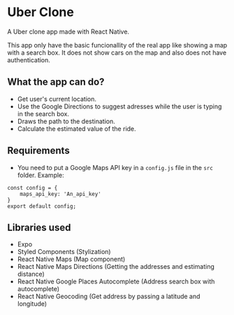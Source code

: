 # Uber Clone

A Uber clone app made with React Native.

This app only have the basic funcionallity of the real app like showing a map with a search box. It does not show cars on the map and also does not have authentication.

## What the app can do?

- Get user's current location.
- Use the Google Directions to suggest adresses while the user is typing in the search box.
- Draws the path to the destination.
- Calculate the estimated value of the ride.

## Requirements

- You need to put a Google Maps API key in a `config.js` file in the `src` folder. Example: 

```
const config = {
    maps_api_key: 'An_api_key'
}
export default config;

```

## Libraries used

- Expo
- Styled Components (Stylization)
- React Native Maps (Map component)
- React Native Maps Directions (Getting the addresses and estimating distance)
- React Native Google Places Autocomplete (Address search box with autocomplete)
- React Native Geocoding (Get address by passing a latitude and longitude)